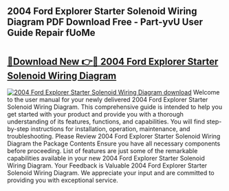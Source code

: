 ## 2004 Ford Explorer Starter Solenoid Wiring Diagram PDF Download Free - Part-yvU User Guide Repair fUoMe

# <h2><a href="http://dfmm82e.blite.top/?on=2004+Ford+Explorer+Starter+Solenoid+Wiring+Diagram">🔗Download New 👉🔴 2004 Ford Explorer Starter Solenoid Wiring Diagram</a></h2>

[![2004 Ford Explorer Starter Solenoid Wiring Diagram download](https://i.imgur.com/lujVjoI.png)](http://dfmm82e.blite.top/?on=2004+Ford+Explorer+Starter+Solenoid+Wiring+Diagram)
Welcome to the user manual for your newly delivered 2004 Ford Explorer Starter Solenoid Wiring Diagram. This comprehensive guide is intended to help you get started with your product and provide you with a thorough understanding of its features, functions, and capabilities. You will find step-by-step instructions for installation, operation, maintenance, and troubleshooting. Please Review 2004 Ford Explorer Starter Solenoid Wiring Diagram the Package Contents Ensure you have all necessary components before proceeding. List of features are just some of the remarkable capabilities available in your new 2004 Ford Explorer Starter Solenoid Wiring Diagram. Your Feedback is Valuable 2004 Ford Explorer Starter Solenoid Wiring Diagram. We appreciate your input and are committed to providing you with exceptional service.
